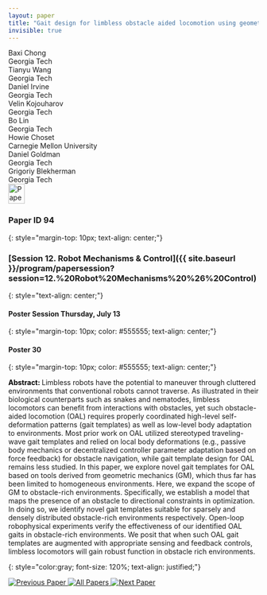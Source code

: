 ```yaml
---
layout: paper
title: "Gait design for limbless obstacle aided locomotion using geometric mechanics"
invisible: true
---
```

<div class="paper-authors">
<div class="paper-author-box">
    <div class="paper-author-name">Baxi Chong</div>
    <div class="paper-author-uni">Georgia Tech</div>
</div>
<div class="paper-author-box">
    <div class="paper-author-name">Tianyu Wang</div>
    <div class="paper-author-uni">Georgia Tech</div>
</div>
<div class="paper-author-box">
    <div class="paper-author-name">Daniel Irvine</div>
    <div class="paper-author-uni">Georgia Tech</div>
</div>
<div class="paper-author-box">
    <div class="paper-author-name">Velin Kojouharov</div>
    <div class="paper-author-uni">Georgia Tech</div>
</div>
<div class="paper-author-box">
    <div class="paper-author-name">Bo Lin</div>
    <div class="paper-author-uni">Georgia Tech</div>
</div>
<div class="paper-author-box">
    <div class="paper-author-name">Howie Choset</div>
    <div class="paper-author-uni">Carnegie Mellon University</div>
</div>
<div class="paper-author-box">
    <div class="paper-author-name">Daniel Goldman</div>
    <div class="paper-author-uni">Georgia Tech</div>
</div>
<div class="paper-author-box">
    <div class="paper-author-name">Grigoriy Blekherman</div>
    <div class="paper-author-uni">Georgia Tech</div>
</div>

</div><div class="paper-pdf">
<div> <a href="http://www.roboticsproceedings.org/rss19/p094.pdf"><img src="{{ site.baseurl }}/images/paper_link.png" alt="Paper Website" width = "33"  height = "40"/></a> </div>
</div>

### Paper ID 94
{: style="margin-top: 10px; text-align: center;"}

### [Session 12. Robot Mechanisms & Control]({{ site.baseurl }}/program/papersession?session=12.%20Robot%20Mechanisms%20%26%20Control)
{: style="text-align: center;"}

#### Poster Session Thursday, July 13
{: style="margin-top: 10px; color: #555555; text-align: center;"}

#### Poster 30
{: style="margin-top: 10px; color: #555555; text-align: center;"}

<b style="color: black;">Abstract: </b>Limbless robots have the potential to maneuver through cluttered environments that conventional robots cannot traverse. As illustrated in their biological counterparts such as snakes and nematodes, limbless locomotors can benefit from interactions with obstacles, yet such obstacle-aided locomotion (OAL) requires properly coordinated high-level self-deformation patterns (gait templates) as well as low-level body adaptation to environments. Most prior work on OAL utilized stereotyped traveling-wave gait templates and relied on local body deformations (e.g., passive body mechanics or decentralized controller parameter adaptation based on force feedback) for obstacle navigation, while gait template design for OAL remains less studied. In this paper, we explore novel gait templates for OAL based on tools derived from geometric mechanics (GM), which thus far has been limited to homogeneous environments. Here, we expand the scope of GM to obstacle-rich environments. Specifically, we establish a model that maps the presence of an obstacle to directional constraints in optimization. In doing so, we identify novel gait templates suitable for sparsely and densely distributed obstacle-rich environments respectively. Open-loop robophysical experiments verify the effectiveness of our identified OAL gaits in obstacle-rich environments. We posit that when such OAL gait templates are augmented with appropriate sensing and feedback controls, limbless locomotors will gain robust function in obstacle rich environments.

{: style="color:gray; font-size: 120%; text-align: justified;"}


<div class="paper-menu">
<a href="{{ site.baseurl }}/program/papers/093/"> <img src="{{ site.baseurl }}/images/previous_paper_icon.png" alt="Previous Paper" title="Previous Paper"/> </a>
<a href="{{ site.baseurl }}/program/papers"><img src="{{ site.baseurl }}/images/overview_icon.png" alt="All Papers" title="All Papers"/> </a>
<a href="{{ site.baseurl }}/program/papers/095/"> <img src="{{ site.baseurl }}/images/next_paper_icon.png" alt="Next Paper" title="Next Paper"/> </a>

</div>
